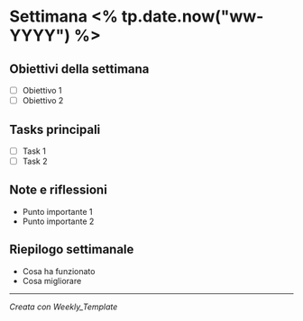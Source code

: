 # Settimana <% tp.date.now("ww-YYYY") %>

## Obiettivi della settimana
- [ ] Obiettivo 1
- [ ] Obiettivo 2

## Tasks principali
- [ ] Task 1
- [ ] Task 2

## Note e riflessioni
- Punto importante 1
- Punto importante 2

## Riepilogo settimanale
- Cosa ha funzionato
- Cosa migliorare

---
_Creata con Weekly_Template_
